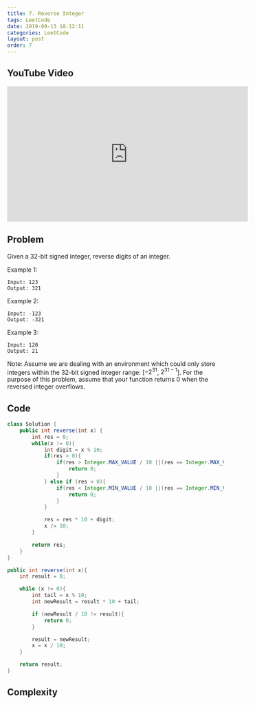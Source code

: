 ```yaml
---
title: 7. Reverse Integer
tags: LeetCode
date: 2019-09-13 18:12:11
categories: LeetCode
layout: post
order: 7
---
```


## YouTube Video

<iframe width="560" height="315" src="https://www.youtube.com/embed/j8z-OK1dI3I" frameborder="0" allow="accelerometer; autoplay; encrypted-media; gyroscope; picture-in-picture" allowfullscreen></iframe>

## Problem

Given a 32-bit signed integer, reverse digits of an integer.

Example 1:

```
Input: 123
Output: 321
```

Example 2:

```
Input: -123
Output: -321
```

Example 3:

```
Input: 120
Output: 21
```

Note:
Assume we are dealing with an environment which could only store integers within the 32-bit signed integer range: [$−2^{31}$, $2^{31 − 1}$]. For the purpose of this problem, assume that your function returns 0 when the reversed integer overflows.

## Code

```java
class Solution {
    public int reverse(int x) {
        int res = 0;
        while(x != 0){
            int digit = x % 10;
            if(res > 0){
                if(res > Integer.MAX_VALUE / 10 ||(res == Integer.MAX_VALUE / 10 && digit > Integer.MAX_VALUE % 10)){
                    return 0;
                }
            } else if (res < 0){
                if(res < Integer.MIN_VALUE / 10 ||(res == Integer.MIN_VALUE / 10 && digit < Integer.MIN_VALUE % 10)){
                    return 0;
                }
            }

            res = res * 10 + digit;
            x /= 10;
        }

        return res;
    }
}
```

```java
public int reverse(int x){
    int result = 0;

    while (x != 0){
        int tail = x % 10;
        int newResult = result * 10 + tail;

        if (newResult / 10 != result){
            return 0;
        }

        result = newResult;
        x = x / 10;
    }

    return result;
}
```

## Complexity
